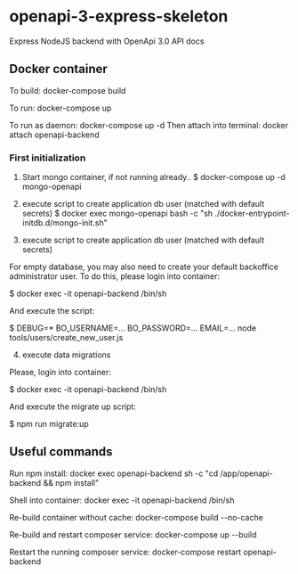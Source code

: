 # openapi-3-express-skeleton
Express NodeJS backend with OpenApi 3.0 API docs

## Docker container

To build: docker-compose build

To run: docker-compose up

To run as daemon: docker-compose up -d
Then attach into terminal: docker attach openapi-backend

### First initialization

1) Start mongo container, if not running already..
$ docker-compose up -d mongo-openapi

2) execute script to create application db user (matched with default secrets)
$ docker exec mongo-openapi bash -c "sh ./docker-entrypoint-initdb.d/mongo-init.sh"

3) execute script to create application db user (matched with default secrets)

For empty database, you may also need to create your default backoffice administrator user. To do this, please login into container:

$ docker exec -it openapi-backend /bin/sh

And execute the script:

$ DEBUG=* BO_USERNAME=... BO_PASSWORD=... EMAIL=... node tools/users/create_new_user.js

4) execute data migrations

Please, login into container:

$ docker exec -it openapi-backend /bin/sh

And execute the migrate up script:
	
$ npm run migrate:up


## Useful commands

Run npm install: docker exec openapi-backend sh -c "cd /app/openapi-backend && npm install"

Shell into container: docker exec -it openapi-backend /bin/sh

Re-build container without cache: docker-compose build --no-cache

Re-build and restart composer service: docker-compose up --build

Restart the running composer service: docker-compose restart openapi-backend